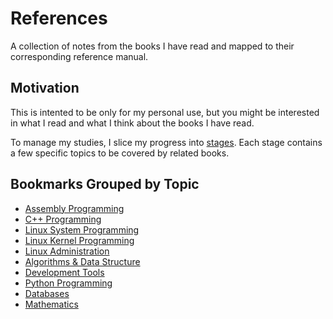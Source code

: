 # References

A collection of notes from the books I have read and
mapped to their corresponding reference manual.

## Motivation

This is intented to be only for my personal use,
but you might be interested in what I read and
what I think about the books I have read.

To manage my studies, I slice my progress into
[stages](stages.md). Each stage contains a few
specific topics to be covered by related books.

## Bookmarks Grouped by Topic

* [Assembly Programming](assembly.md)
* [C++ Programming](cpp.md)
* [Linux System Programming](linux-programming.md)
* [Linux Kernel Programming](linux-kernel.md)
* [Linux Administration](linux-administration.md)
* [Algorithms & Data Structure](algorithms.md)
* [Development Tools](tools.md)
* [Python Programming](python.md)
* [Databases](databases.md)
* [Mathematics](mathematics.md)
